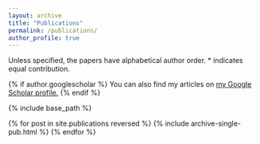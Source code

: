 ```yaml
---
layout: archive
title: "Publications"
permalink: /publications/
author_profile: true
---
```


Unless specified, the papers have alphabetical author order. * indicates equal contribution.

{% if author.googlescholar %}
  You can also find my articles on <u><a href="{{author.googlescholar}}">my Google Scholar profile</a>.</u>
{% endif %}

{% include base_path %}

{% for post in site.publications reversed %}
  {% include archive-single-pub.html %}
{% endfor %}
